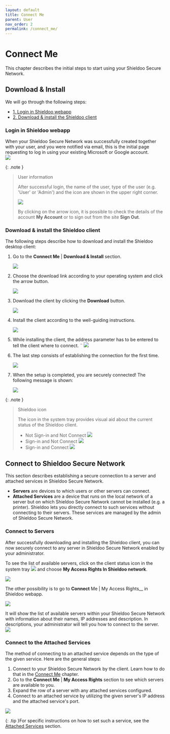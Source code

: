 ```yaml
---
layout: default
title: Connect Me
parent: User
nav_order: 2
permalink: /connect_me/
---
```


# Connect Me
This chapter describes the initial steps to start using your Shieldoo Secure Network.

## Download & Install
We will go through the following steps:  
- [1. Login in Shieldoo webapp](/connect_me/#login-in-shieldoo-webapp)
- [2. Download & install the Shieldoo client](/connect_me/#download-&-install-shieldoo-client)

### Login in Shieldoo webapp
When your Shieldoo Secure Network was successfully created together with your user, and you were notified via email, this is the initial page requesting to log in using your existing Microsoft or Google account.  
![](../../images/ConnectMe02.png)

{: .note }
> User information
> 
> After successful login, the name of the user, type of the user (e.g. 'User' or 'Admin') and the icon are shown in the upper right corner.  
> 
> ![](../../images/ConnectMe03.png)
> 
> By clicking on the arrow icon, it is possible to check the details of the account __My Account__ or to sign out from the site __Sign Out__.


### Download & install the Shieldoo client
The following steps describe how to download and install the Shieldoo desktop client:
1. Go to the **Connect Me** | **Download & Install** section.

    ![](../../images/ConnectMe01.gif)

2. Choose the download link according to your operating system and click the arrow button.

    ![](../../images/ConnectMe04.png)

3. Download the client by clicking the __Download__ button.

    ![](../../images/ConnectMe05.png)

4. Install the client according to the well-guiding instructions.

    ![](../../images/ConnectMe06.png)

5. While installing the client, the address parameter has to be entered to tell the client where to connect.
¨
    ![](../../images/ConnectMe07.png)

6. The last step consists of establishing the connection for the first time. 
    
    ![](../../images/ConnectMe08.png)

7. When the setup is completed, you are securely connected! The following message is shown:

    ![](../../images/ConnectMe09.png)


{: .note }
> Shieldoo icon
> 
> The icon in the system tray provides visual aid about the current status of the Shieldoo client.  
> 
> - Not Sign-in and Not Connect
> ![](../../images/ConnectMe12.png)
> - Sign-in and Not Connect
> ![](../../images/ConnectMe11.png)
> - Sign-in and Connect
> ![](../../images/ConnectMe10.png)


## Connect to Shieldoo Secure Network
This section describes establishing a secure connection to a server and attached services in Shieldoo Secure Network.

- __Servers__ are devices to which users or other servers can connect.
- __Attached Services__ are a device that runs on the local network of a server but on which Shieldoo Secure Network cannot be installed (e.g. a printer). Shieldoo lets you directly connect to such services without connecting to their servers. These services are managed by the admin of Shieldoo Secure Network.

### Connect to Servers
After successfully downloading and installing the Shieldoo client, you can now securely connect to any server in Shieldoo Secure Network enabled by your administrator.

To see the list of available servers, click on the client status icon in the system tray ![](../../images/ConnectMe13.png) and choose __My Access Rights In Shieldoo network__.

![](../../images/ConnectMe14.png)

The other possibility is to go to **Connect** Me | My Access Rights__ in Shieldoo webapp.

![](../../images/ConnectMe15.gif)

It will show the list of available servers within your Shieldoo Secure Network with information about their names, IP addresses and description. In descriptions, your administrator will tell you how to connect to the server.
![](../../images/ConnectMe16.png)

### Connect to the Attached Services
The method of connecting to an attached service depends on the type of the given service.
Here are the general steps:
1. Connect to your Shieldoo Secure Network by the client.
Learn how to do that in the [Connect Me](/connect_me/) chapter.
2. Go to the **Connect Me** | **My Access Rights** section to see which servers are available to you.
3. Expand the row of a server with any attached services configured.
4. Connect to an attached service by utilizing the given server's IP address and the attached service's port.

![](../../images/ConnectMe17.gif)

{: .tip }For specific instructions on how to set such a service, see the [Attached Services](/servers/#attached-services) section.

